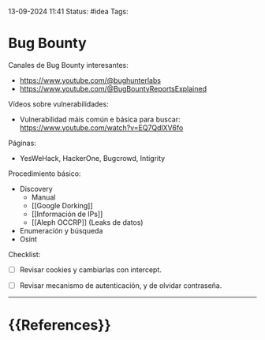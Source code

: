  13-09-2024 11:41
Status: #idea
Tags:

# Bug Bounty

Canales de Bug Bounty interesantes:
- https://www.youtube.com/@bughunterlabs
- https://www.youtube.com/@BugBountyReportsExplained

Vídeos sobre vulnerabilidades:
- Vulnerabilidad máis común e básica para buscar: https://www.youtube.com/watch?v=EQ7QdlXV6fo

Páginas:

- YesWeHack, HackerOne, Bugcrowd, Intigrity

Procedimiento básico:

- Discovery
	- Manual
	- [[Google Dorking]]
	- [[Información de IPs]]
	- [[Aleph OCCRP]] (Leaks de datos)
- Enumeración y búsqueda
- Osint

Checklist:

- [ ] Revisar cookies y cambiarlas con intercept.
- [ ] Revisar mecanismo de autenticación, y de olvidar contraseña.



---
# {{References}}